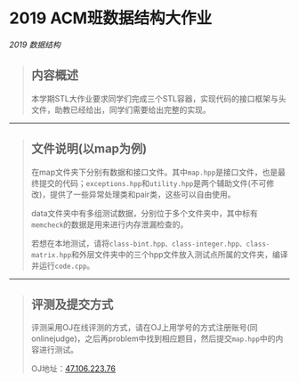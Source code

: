 # 2019 ACM班数据结构大作业
*2019 数据结构*


> ## 内容概述
> 本学期STL⼤作业要求同学们完成三个STL容器，实现代码的接⼝框架与头⽂件，助教已经给出，同学们需要给出完整的实现。  
>
---
>## 文件说明(以map为例)
>在map文件夹下分别有数据和接口文件。其中`map.hpp`是接口文件，也是最终提交的代码；`exceptions.hpp`和`utility.hpp`是两个辅助文件(不可修改)，提供了一些异常处理类和pair类，这些可以自由使用。  
>
>data文件夹中有多组测试数据，分别位于多个文件夹中，其中标有`memcheck`的数据是用来进行内存泄漏检查的。  
>
>若想在本地测试，请将`class-bint.hpp、class-integer.hpp、class-matrix.hpp`和外层文件夹中的三个hpp文件放入测试点所属的文件夹，编译并运行`code.cpp`。
>
---
> ## 评测及提交方式
>评测采用OJ在线评测的方式，请在OJ上用学号的方式注册账号(同onlinejudge)，之后再problem中找到相应题目，然后提交`map.hpp`中的内容进行测试。  
>
>OJ地址：[47.106.223.76](http://47.106.223.76)
>
>



